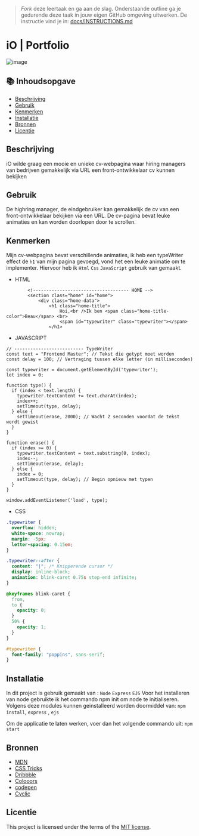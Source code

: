 > _Fork_ deze leertaak en ga aan de slag. Onderstaande outline ga je gedurende deze taak in jouw eigen GitHub omgeving uitwerken. De instructie vind je in: [docs/INSTRUCTIONS.md](docs/INSTRUCTIONS.md)

# iO | Portfolio
<!-- Geef je project een titel en schrijf in één zin wat het is -->
![image](https://github.com/iBadr49/proof-of-concept/assets/112857932/f4cc0881-985c-4c7f-b883-475b6cc76c6f)


## 📚 Inhoudsopgave

  * [Beschrijving](#beschrijving)
  * [Gebruik](#gebruik)
  * [Kenmerken](#kenmerken)
  * [Installatie](#installatie)
  * [Bronnen](#bronnen)
  * [Licentie](#licentie)

## Beschrijving
<!-- Bij Beschrijving staat kort beschreven wat voor project het is en wat je hebt gemaakt -->
<!-- Voeg een mooie poster visual toe 📸 -->
<!-- Voeg een link toe naar Github Pages 🌐-->
iO wilde graag een mooie en unieke cv-webpagina waar hiring managers van bedrijven gemakkelijk via URL een front-ontwikkelaar cv kunnen bekijken

## Gebruik
<!-- Bij Gebruik staat de user story, hoe het werkt en wat je er mee kan. -->
De highring manager, de eindgebruiker kan gemakkelijk de cv van een front-ontwikkelaar bekijken via een URL. De cv-pagina bevat leuke animaties en kan worden doorlopen door te scrollen.

## Kenmerken
<!-- Bij Kenmerken staat welke technieken zijn gebruikt en hoe. Wat is de HTML structuur? Wat zijn de belangrijkste dingen in CSS? Wat is er met JS gedaan en hoe? Misschien heb je iets met NodeJS gedaan, of heb je een framwork of library gebruikt? -->

Mijn cv-webpagina bevat verschillende animaties, ik heb een typeWriter effect de ``` h1 ``` van mijn pagina gevoegd, vond het een leuke animatie om te implementer. Hiervoor heb ik ``` Html ``` ``` Css ``` ``` JavaScript ``` gebruik van gemaakt.

- HTML
```ejs
        <!------------------------------------ HOME -->
        <section class="home" id="home">
            <div class="home-data">
                <h1 class="home-title">
                    Hoi,<br />Ik ben <span class="home-title-color">Beau</span> <br>
                    <span id="typewriter" class="typewriter"></span>
                </h1>
```
- JAVASCRIPT

```JS
// -------------------------- TypeWriter
const text = "Frontend Master"; // Tekst die getypt moet worden
const delay = 100; // Vertraging tussen elke letter (in milliseconden)

const typewriter = document.getElementById('typewriter');
let index = 0;

function type() {
  if (index < text.length) {
    typewriter.textContent += text.charAt(index);
    index++;
    setTimeout(type, delay);
  } else {
    setTimeout(erase, 2000); // Wacht 2 seconden voordat de tekst wordt gewist
  }
}

function erase() {
  if (index >= 0) {
    typewriter.textContent = text.substring(0, index);
    index--;
    setTimeout(erase, delay);
  } else {
    index = 0;
    setTimeout(type, delay); // Begin opnieuw met typen
  }
}

window.addEventListener('load', type);
```

- CSS

```css
.typewriter {
  overflow: hidden;
  white-space: nowrap;
  margin: -5px;
  letter-spacing: 0.15em;
}

.typewriter::after {
  content: "|"; /* Knipperende cursor */
  display: inline-block;
  animation: blink-caret 0.75s step-end infinite;
}

@keyframes blink-caret {
  from,
  to {
    opacity: 0;
  }
  50% {
    opacity: 1;
  }
}

#typewriter {
  font-family: "poppins", sans-serif;
}
```

## Installatie
<!-- Bij Instalatie staat hoe een andere developer aan jouw repo kan werken -->
In dit project is gebruik gemaakt van : ``` Node ``` ``` Express ``` ``` EJS ```
Voor het installeren van node gebruikte ik het commando npm init om node te initialiseren. Volgens deze modules kunnen geinstalleerd worden doormiddel van: ``` npm install ```, ``` express ``` , ``` ejs ```

Om de applicatie te laten werken, voer dan het volgende commando uit: ``` npm start ```

## Bronnen

- [MDN](https://developer.mozilla.org/en-US/)
- [CSS Tricks](https://css-tricks.com/)
- [Dribbble](https://dribbble.com/)
- [Colooors](https://coolors.co/)
- [codepen](https://codepen.io/)
- [Cyclic](https://app.cyclic.sh/#/)

## Licentie

This project is licensed under the terms of the [MIT license](./LICENSE).
